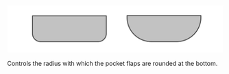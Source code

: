 
![Angle de rabat de poche](pocketflapradius.svg)

Controls the radius with which the pocket flaps are rounded at the bottom.
